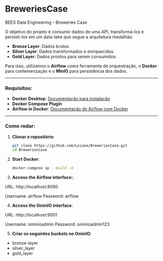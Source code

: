 # BreweriesCase
BEES Data Engineering – Breweries Case

O objetivo do projeto é consumir dados de uma API, transformá-los e persisti-los em um data-lake que segue a arquitetura medalhão:

- **Bronze Layer**: Dados brutos.
- **Silver Layer**: Dados transformados e enriquecidos.
- **Gold Layer**: Dados prontos para serem consumidos.

Para isso, utilizamos o **Airflow** como ferramenta de orquestração, o **Docker** para conteinerização e o **MinIO** para persistência dos dados.

---

### Requisitos:

- **Docker Desktop**: [Documentação para instalação](https://docs.docker.com/get-started/get-docker/)
- **Docker Compose Plugin**
- **Airflow in Docker**: [Documentação do Airflow com Docker](https://airflow.apache.org/docs/apache-airflow/stable/howto/docker-compose/index.html)

---

### Como rodar:

1. **Clonar o repositório**:
   ```bash
   git clone https://github.com/Loiana/BreweriesCase.git
   cd BreweriesCase

   
2. **Start Docker**:
   ```bash
   docker-compose up --build -d

3. **Access the Airflow interface:**:

URL: http://localhost:8080

Username: airflow
Password: airflow

4. **Access the OminIO interface**:

URL: http://localhost:9001

Username: ominioadmin
Password: ominioadmin123

5. **Criar os seguintes buckets no OminIO**:

- bronze-layer
- silver_layer
- gold_layer

